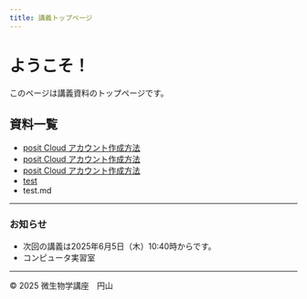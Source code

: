 ```yaml
---
title: 講義トップページ
---
```


# ようこそ！

このページは講義資料のトップページです。

## 資料一覧

- [posit Cloud アカウント作成方法](../slides/posit_Cloud_アカウント作成方法.pdf)
- [posit Cloud アカウント作成方法](slides/posit_Cloud_setup.pdf)
- [posit Cloud アカウント作成方法](../slides/posit_Cloud_setup.pdf)
- [test](./test.md)
- test.md

---

### お知らせ

- 次回の講義は2025年6月5日（木）10:40時からです。
- コンピュータ実習室 

---

© 2025 微生物学講座　円山
